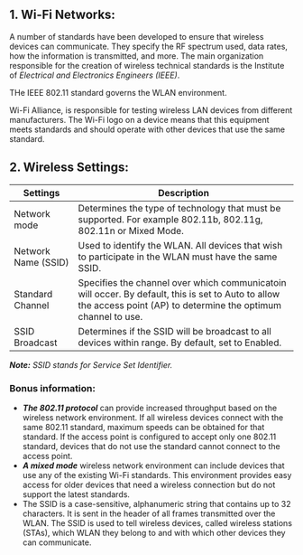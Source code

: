 ## 1. Wi-Fi Networks:
A number of standards have been developed to ensure that wireless devices can communicate. They specify the RF spectrum used, data rates, how the information is transmitted, and more. The main organization responsible for the creation of wireless technical standards is the Institute of *Electrical and Electronics Engineers (IEEE)*.

THe IEEE 802.11 standard governs the WLAN environment. 

Wi-Fi Alliance, is responsible for testing wireless LAN devices from different manufacturers. The Wi-Fi logo on a device means that this equipment meets standards and should operate with other devices that use the same standard.

## 2. Wireless Settings:

| Settings            | Description                                                                                                                                                        |
| ------------------- | ------------------------------------------------------------------------------------------------------------------------------------------------------------------ |
| Network mode        | Determines the type of technology that must be supported. For example 802.11b, 802.11g, 802.11n or Mixed Mode.                                                     |
| Network Name (SSID) | Used to identify the WLAN. All devices that wish to participate in the WLAN must have the same SSID.                                                               |
| Standard Channel    | Specifies the channel over which communicatoin will occer. By default, this is set to Auto to allow the access point (AP) to determine the optimum channel to use. |
| SSID Broadcast      | Determines if the SSID will be broadcast to all devices within range. By default, set to Enabled.                                                                  |
***Note:** SSID stands for Service Set Identifier.*

### Bonus information:
- ***The 802.11 protocol*** can provide increased throughput based on the wireless network environment. If all wireless devices connect with the same 802.11 standard, maximum speeds can be obtained for that standard. If the access point is configured to accept only one 802.11 standard, devices that do not use the standard cannot connect to the access point.
- ***A mixed mode*** wireless network environment can include devices that use any of the existing Wi-Fi standards. This environment provides easy access for older devices that need a wireless connection but do not support the latest standards.
- The SSID is a case-sensitive, alphanumeric string that contains up to 32 characters. It is sent in the header of all frames transmitted over the WLAN. The SSID is used to tell wireless devices, called wireless stations (STAs), which WLAN they belong to and with which other devices they can communicate.